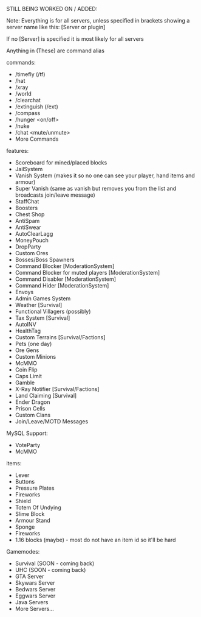 STILL BEING WORKED ON / ADDED:

Note: Everything is for all servers, unless specified in brackets showing a server name like this: [Server or plugin]

If no [Server] is specified it is most likely for all servers

Anything in (These) are command alias

commands:
- /timefly (/tf)
- /hat
- /xray
- /world
- /clearchat
- /extinguish (/ext)
- /compass
- /hunger <on/off>
- /nuke
- /chat <mute/unmute>
- More Commands

features:
- Scoreboard for mined/placed blocks
- JailSystem
- Vanish System (makes it so no one can see your player, hand items and armour)
- Super Vanish (same as vanish but removes you from the list and broadcasts join/leave message)
- StaffChat
- Boosters
- Chest Shop
- AntiSpam
- AntiSwear
- AutoClearLagg
- MoneyPouch
- DropParty
- Custom Ores
- Bosses/Boss Spawners
- Command Blocker [ModerationSystem]
- Command Blocker for muted players [ModerationSystem]
- Command Disabler [ModerationSystem]
- Command Hider [ModerationSystem]
- Envoys
- Admin Games System
- Weather [Survival]
- Functional Villagers (possibly)
- Tax System [Survival]
- AutoINV
- HealthTag
- Custom Terrains [Survival/Factions]
- Pets (one day)
- Ore Gens
- Custom Minions
- McMMO
- Coin Flip
- Caps Limit
- Gamble
- X-Ray Notifier [Survival/Factions]
- Land Claiming [Survival]
- Ender Dragon
- Prison Cells
- Custom Clans
- Join/Leave/MOTD Messages

MySQL Support:
- VoteParty
- McMMO

items:
- Lever
- Buttons
- Pressure Plates
- Fireworks
- Shield
- Totem Of Undying
- Slime Block
- Armour Stand
- Sponge
- Fireworks
- 1.16 blocks (maybe) - most do not have an item id so it'll be hard

Gamemodes:
- Survival (SOON - coming back)
- UHC (SOON - coming back)
- GTA Server
- Skywars Server
- Bedwars Server
- Eggwars Server
- Java Servers
- More Servers...